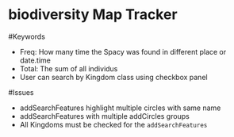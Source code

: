 # biodiversity Map Tracker

#Keywords
+ Freq: How many time the Spacy was found in different place or date.time
+ Total: The sum of all individus
+ User can search by Kingdom class using checkbox panel

#Issues
+ addSearchFeatures highlight multiple circles with same name
+ addSearchFeatures with multiple addCircles groups
+ All Kingdoms must be checked for the `addSearchFeatures`